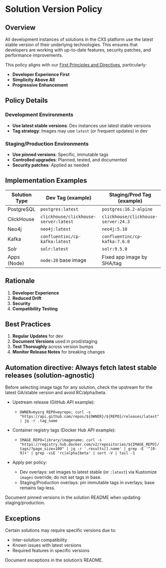 # Solution Version Policy

## Overview

All development instances of solutions in the CXS platform use the latest stable version of their underlying technologies. This ensures that developers are working with up-to-date features, security patches, and performance improvements.

This policy aligns with our [First Principles and Directives](first-principles.md), particularly:
- **Developer Experience First**
- **Simplicity Above All**
- **Progressive Enhancement**

## Policy Details

### Development Environments
- **Use latest stable versions**: Dev instances use latest stable versions
- **Tag strategy**: Images may use `latest` (or frequent updates) in dev

### Staging/Production Environments
- **Use pinned versions**: Specific, immutable tags
- **Controlled upgrades**: Planned, tested, and documented
- **Security patches**: Applied as needed

## Implementation Examples

| Solution Type | Dev Tag (example) | Staging/Prod Tag (example) |
|---------------|--------------------|----------------------------|
| PostgreSQL | `postgres:latest` | `postgres:16.2-alpine` |
| ClickHouse | `clickhouse/clickhouse-server:latest` | `clickhouse/clickhouse-server:24.3` |
| Neo4j | `neo4j:latest` | `neo4j:5.10` |
| Kafka | `confluentinc/cp-kafka:latest` | `confluentinc/cp-kafka:7.6.0` |
| Solr | `solr:latest` | `solr:9.5.0` |
| Apps (Node) | `node:20` base image | Fixed app image by SHA/tag |

## Rationale

1. **Developer Experience**
2. **Reduced Drift**
3. **Security**
4. **Compatibility Testing**

## Best Practices

1. **Regular Updates** for dev
2. **Document Versions** used in prod/staging
3. **Test Thoroughly** across version bumps
4. **Monitor Release Notes** for breaking changes

## Automation directive: Always fetch latest stable releases (solution-agnostic)

Before selecting image tags for any solution, check the upstream for the latest GA/stable version and avoid RC/alpha/beta.

- Upstream release (GitHub API example):
  - `OWNER=myorg REPO=myrepo; curl -s "https://api.github.com/repos/${OWNER}/${REPO}/releases/latest" | jq -r .tag_name`

- Container registry tags (Docker Hub API example):
  - `IMAGE_REPO=library/imagename; curl -s "https://registry.hub.docker.com/v2/repositories/${IMAGE_REPO}/tags/?page_size=100" | jq -r '.results[].name' | grep -E '^[0-9]+' | grep -viE 'rc|alpha|beta' | sort -V | tail -1`

- Apply per policy:
  - Dev overlays: set images to latest stable (or `:latest`) via Kustomize `images` override; do not set tags in base.
  - Staging/Production overlays: pin immutable tags in overlays; base remains tag-less.

Document pinned versions in the solution README when updating staging/production.

## Exceptions

Certain solutions may require specific versions due to:
- Inter-solution compatibility
- Known issues with latest versions
- Required features in specific versions

Document exceptions in the solution’s README.
